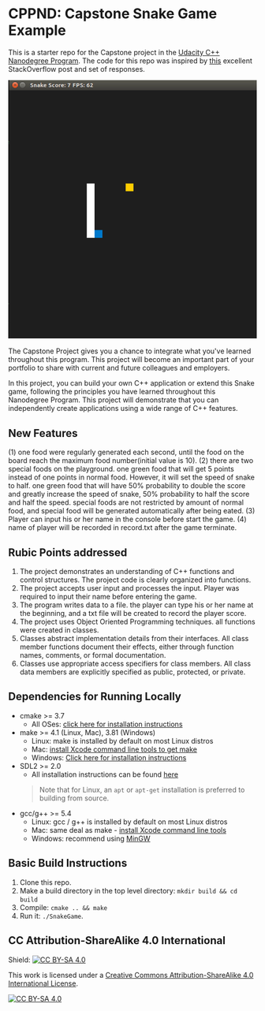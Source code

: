 # CPPND: Capstone Snake Game Example

This is a starter repo for the Capstone project in the [Udacity C++ Nanodegree Program](https://www.udacity.com/course/c-plus-plus-nanodegree--nd213). The code for this repo was inspired by [this](https://codereview.stackexchange.com/questions/212296/snake-game-in-c-with-sdl) excellent StackOverflow post and set of responses.

<img src="snake_game.gif"/>

The Capstone Project gives you a chance to integrate what you've learned throughout this program. This project will become an important part of your portfolio to share with current and future colleagues and employers.

In this project, you can build your own C++ application or extend this Snake game, following the principles you have learned throughout this Nanodegree Program. This project will demonstrate that you can independently create applications using a wide range of C++ features.

## New Features

(1) one food were regularly generated each second, until the food on the board reach the maximum food number(initial value is 10).
(2) there are two special foods on the playground. 
   one green food that will get 5 points instead of one points in normal food. However, it will set the speed of snake to half.
   one green food that will have 50% probability to double the score and greatly increase the speed of snake,
   50% probability to half the score and half the speed.
   special foods are not restricted by amount of normal food, and special food will be generated automatically after being eated. 
(3) Player can input his or her name in the console before start the game.
(4) name of player will be recorded in record.txt after the game terminate.

## Rubic Points addressed 
1. The project demonstrates an understanding of C++ functions and control structures.
  The project code is clearly organized into functions.
2. The project accepts user input and processes the input. Player was required to input their name before entering the game.
3. The program writes data to a file. the player can type his or her name at the beginning, and a txt file will be created to record the player score.
4. The project uses Object Oriented Programming techniques. all functions were created in classes.
5. Classes abstract implementation details from their interfaces. All class member functions document their effects, either through function names, comments, or formal documentation. 
6. Classes use appropriate access specifiers for class members. All class data members are explicitly specified as public, protected, or private.


## Dependencies for Running Locally
* cmake >= 3.7
  * All OSes: [click here for installation instructions](https://cmake.org/install/)
* make >= 4.1 (Linux, Mac), 3.81 (Windows)
  * Linux: make is installed by default on most Linux distros
  * Mac: [install Xcode command line tools to get make](https://developer.apple.com/xcode/features/)
  * Windows: [Click here for installation instructions](http://gnuwin32.sourceforge.net/packages/make.htm)
* SDL2 >= 2.0
  * All installation instructions can be found [here](https://wiki.libsdl.org/Installation)
  >Note that for Linux, an `apt` or `apt-get` installation is preferred to building from source. 
* gcc/g++ >= 5.4
  * Linux: gcc / g++ is installed by default on most Linux distros
  * Mac: same deal as make - [install Xcode command line tools](https://developer.apple.com/xcode/features/)
  * Windows: recommend using [MinGW](http://www.mingw.org/)

## Basic Build Instructions

1. Clone this repo.
2. Make a build directory in the top level directory: `mkdir build && cd build`
3. Compile: `cmake .. && make`
4. Run it: `./SnakeGame`.


## CC Attribution-ShareAlike 4.0 International


Shield: [![CC BY-SA 4.0][cc-by-sa-shield]][cc-by-sa]

This work is licensed under a
[Creative Commons Attribution-ShareAlike 4.0 International License][cc-by-sa].

[![CC BY-SA 4.0][cc-by-sa-image]][cc-by-sa]

[cc-by-sa]: http://creativecommons.org/licenses/by-sa/4.0/
[cc-by-sa-image]: https://licensebuttons.net/l/by-sa/4.0/88x31.png
[cc-by-sa-shield]: https://img.shields.io/badge/License-CC%20BY--SA%204.0-lightgrey.svg
